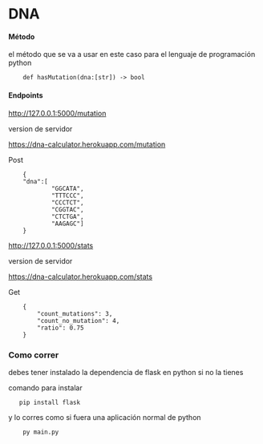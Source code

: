 DNA
=====

#### Método ####

el método que se va a usar en este caso para el lenguaje de programación python

```
    def hasMutation(dna:[str]) -> bool
```

#### Endpoints ####

http://127.0.0.1:5000/mutation

version de servidor

https://dna-calculator.herokuapp.com/mutation

Post

```
    {
    "dna":[
            "GGCATA",
            "TTTCCC",
            "CCCTCT",
            "CGGTAC",
            "CTCTGA",
            "AAGAGC"]
    }
```

http://127.0.0.1:5000/stats

version de servidor

https://dna-calculator.herokuapp.com/stats

Get

```
    {
        "count_mutations": 3,
        "count_no_mutation": 4,
        "ratio": 0.75
    }
```

### Como correr ###

debes tener instalado la dependencia de flask en python si no la tienes 

comando para instalar
```
   pip install flask
```

y lo corres como si fuera una aplicación normal de python

```
    py main.py
```